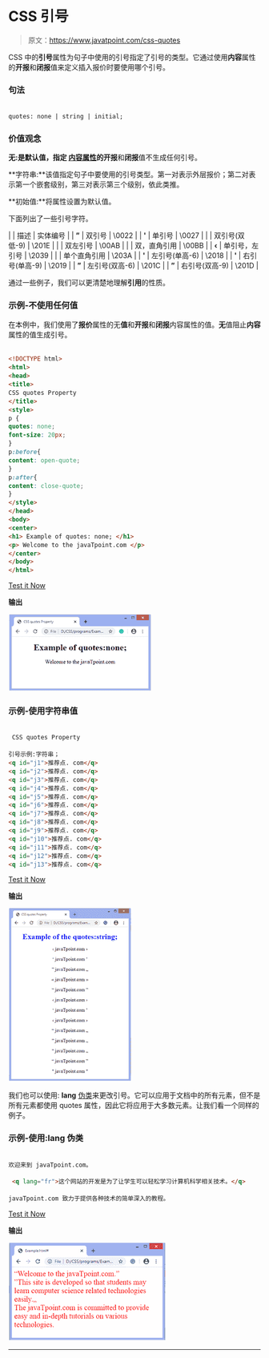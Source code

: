# CSS 引号

> 原文：<https://www.javatpoint.com/css-quotes>

CSS 中的**引号**属性为句子中使用的引号指定了引号的类型。它通过使用**内容**属性的**开报**和**闭报**值来定义插入报价时要使用哪个引号。

### 句法

```html

quotes: none | string | initial;

```

### 价值观念

**无:**是默认值，指定 [**内容**属性](https://www.javatpoint.com/css-content-property)的**开报**和**闭报**值不生成任何引号。

**字符串:**该值指定句子中要使用的引号类型。第一对表示外层报价；第二对表示第一个嵌套级别，第三对表示第三个级别，依此类推。

**初始值:**将属性设置为默认值。

下面列出了一些引号字符。

|  | 描述 | 实体编号 |
| **”** | 双引号 | \0022 |
| **'** | 单引号 | \0027 |
|  | 双引号(双低-9) | \201E |
|  | 双左引号 | \00AB |
|  | 双，直角引用 | \00BB |
| **‹** | 单引号，左引号 | \2039 |
|  | 单个直角引用 | \203A |
| **'** | 左引号(单高-6) | \2018 |
| **'** | 右引号(单高-9) | \2019 |
| **”** | 左引号(双高-6) | \201C |
| **”** | 右引号(双高-9) | \201D |

通过一些例子，我们可以更清楚地理解**引用**的性质。

### 示例-不使用任何值

在本例中，我们使用了**报价**属性的无**值**和**开报**和**闭报**内容属性的值。**无**值阻止**内容**属性的值生成引号。

```html

<!DOCTYPE html>
<html>
<head>
<title>
CSS quotes Property
</title>
<style>
p {
quotes: none;
font-size: 20px;
}
p:before{
content: open-quote;
}
p:after{
content: close-quote;
}
</style>
</head>
<body>
<center>
<h1> Example of quotes: none; </h1>
<p> Welcome to the javaTpoint.com </p>
</center>
</body>
</html>

```

[Test it Now](https://www.javatpoint.com/oprweb/test.jsp?filename=css-quotes1)

**输出**

![CSS quotes](img/097ebb378c2d961966ad5bc913457ec0.png)

### 示例-使用字符串值

```html

 CSS quotes Property 

引号示例:字符串；
<q id="j1">推荐点. com</q> 
<q id="j2">推荐点. com</q> 
<q id="j3">推荐点. com</q> 
<q id="j4">推荐点. com</q> 
<q id="j5">推荐点. com</q> 
<q id="j6">推荐点. com</q> 
<q id="j7">推荐点. com</q> 
<q id="j8">推荐点. com</q> 
<q id="j9">推荐点. com</q> 
<q id="j10">推荐点. com</q> 
<q id="j11">推荐点. com</q> 
<q id="j12">推荐点. com</q> 
<q id="j13">推荐点. com</q> 

```

[Test it Now](https://www.javatpoint.com/oprweb/test.jsp?filename=css-quotes2)

**输出**

![CSS quotes](img/550eb8906db324cd02eee99fb3501d17.png)

我们也可以使用: **lang** [伪类](https://www.javatpoint.com/css-pseudo-classes)来更改引号。它可以应用于文档中的所有元素，但不是所有元素都使用 quotes 属性，因此它将应用于大多数元素。让我们看一个同样的例子。

### 示例-使用:lang 伪类

```html

欢迎来到 javaTpoint.com。 
 
 <q lang="fr">这个网站的开发是为了让学生可以轻松学习计算机科学相关技术。</q>

javaTpoint.com 致力于提供各种技术的简单深入的教程。

```

[Test it Now](https://www.javatpoint.com/oprweb/test.jsp?filename=css-quotes3)

**输出**

![CSS quotes](img/64eb8eb864b915833ec4c7610a258259.png)

* * *